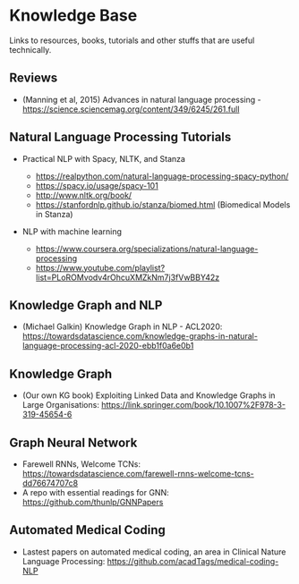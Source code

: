 # Knowledge Base
Links to resources, books, tutorials and other stuffs that are useful technically.

## Reviews
- (Manning et al, 2015) Advances in natural language processing - https://science.sciencemag.org/content/349/6245/261.full

## Natural Language Processing Tutorials
- Practical NLP with Spacy, NLTK, and Stanza
  - https://realpython.com/natural-language-processing-spacy-python/
  - https://spacy.io/usage/spacy-101 
  - http://www.nltk.org/book/
  - https://stanfordnlp.github.io/stanza/biomed.html (Biomedical Models in Stanza)
 
- NLP with machine learning
  - https://www.coursera.org/specializations/natural-language-processing
  - https://www.youtube.com/playlist?list=PLoROMvodv4rOhcuXMZkNm7j3fVwBBY42z

## Knowledge Graph and NLP
- (Michael Galkin) Knowledge Graph in NLP - ACL2020: https://towardsdatascience.com/knowledge-graphs-in-natural-language-processing-acl-2020-ebb1f0a6e0b1

## Knowledge Graph
- (Our own KG book) Exploiting Linked Data and Knowledge Graphs in Large Organisations: https://link.springer.com/book/10.1007%2F978-3-319-45654-6

## Graph Neural Network
- Farewell RNNs, Welcome TCNs: https://towardsdatascience.com/farewell-rnns-welcome-tcns-dd76674707c8
- A repo with essential readings for GNN: https://github.com/thunlp/GNNPapers

## Automated Medical Coding
- Lastest papers on automated medical coding, an area in Clinical Nature Language Processing: https://github.com/acadTags/medical-coding-NLP
